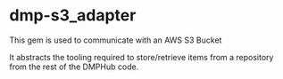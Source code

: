 # dmp-s3_adapter

This gem is used to communicate with an AWS S3 Bucket

It abstracts the tooling required to store/retrieve items from a repository from the rest of the DMPHub code.
